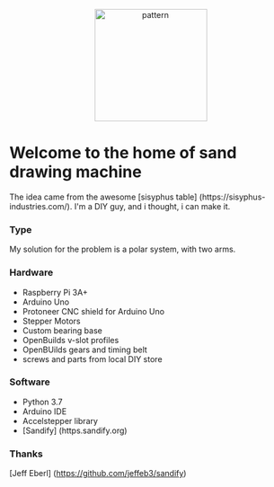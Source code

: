 <p align="center">
<img src="http://thejuggler.net/sisyphus/LinedCircles.png" alt="pattern" width="200" height="200"/>


# Welcome to the home of sand drawing machine
</p>
The idea came from the awesome [sisyphus table] (https://sisyphus-industries.com/). 
I'm a DIY guy, and i thought, i can make it.

### Type

My solution for the problem is a polar system, with two arms.

### Hardware

* Raspberry Pi 3A+
* Arduino Uno
* Protoneer CNC shield for Arduino Uno
* Stepper Motors
* Custom bearing base
* OpenBuilds v-slot profiles
* OpenBUilds gears and timing belt
* screws and parts from local DIY store

### Software

* Python 3.7
* Arduino IDE
* Accelstepper library
* [Sandify] (https.sandify.org)

### Thanks

[Jeff Eberl] (https://github.com/jeffeb3/sandify)

